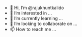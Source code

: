 - 👋 Hi, I’m @rajukhuntkalido
- 👀 I’m interested in ...
- 🌱 I’m currently learning ...
- 💞️ I’m looking to collaborate on ...
- 📫 How to reach me ...

<!---
rajukhuntkalido/rajukhuntkalido is a ✨ special ✨ repository because its `README.md` (this file) appears on your GitHub profile.
You can click the Preview link to take a look at your changes.
--->
